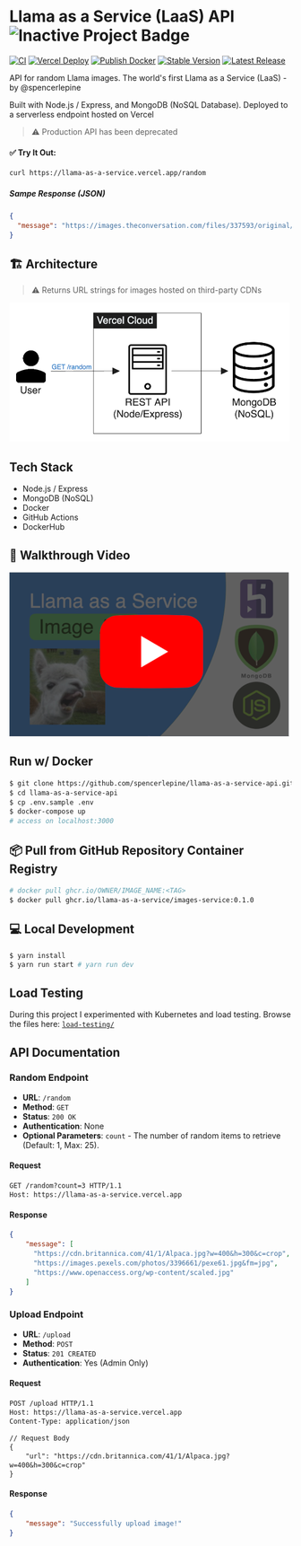 # Llama as a Service (LaaS) API ![Inactive Project Badge](https://www.repostatus.org/badges/latest/inactive.svg)

[![CI](https://github.com/llama-as-a-service/images-service/actions/workflows/ci.yml/badge.svg?branch=main)](https://github.com/llama-as-a-service/images-service/actions/workflows/ci.yml) [![Vercel Deploy](https://github.com/llama-as-a-service/images-service/actions/workflows/vercel-deploy.yml/badge.svg?branch=main)](https://github.com/llama-as-a-service/images-service/actions/workflows/vercel-deploy.yml) [![Publish Docker](https://github.com/llama-as-a-service/images-service/actions/workflows/publish-to-ghcr.yml/badge.svg?branch=main)](https://github.com/llama-as-a-service/images-service/actions/workflows/publish-to-ghcr.yml) [![Stable Version](https://img.shields.io/github/v/tag/llama-as-a-service/images-service)](https://img.shields.io/github/v/tag/llama-as-a-service/images-service) [![Latest Release](https://img.shields.io/github/v/release/llama-as-a-service/images-service?color=%233D9970)](https://img.shields.io/github/v/tag/llama-as-a-service/images-service?color=%233D9970)

API for random Llama images. The world's first Llama as a Service (LaaS) - by @spencerlepine

Built with Node.js / Express, and MongoDB (NoSQL Database). Deployed to a serverless endpoint hosted on Vercel

> ⚠️ Production API has been deprecated

#### ✅ Try It Out:

```sh
curl https://llama-as-a-service.vercel.app/random
```

##### Sampe Response (JSON)

```json
{
  "message": "https://images.theconversation.com/files/337593/original/file-20200526-106811-ql6d51.jpg?ixlib=rb-1.1.0&q=45&auto=format&w=1200&h=900.0&fit=crop"
}
```

## 🏗️ Architecture

> ⚠️ Returns URL strings for images hosted on third-party CDNs

![Architecture Diagram](./.github/architecture-diagram.png)

## Tech Stack

- Node.js / Express
- MongoDB (NoSQL)
- Docker
- GitHub Actions
- DockerHub

## 🎥 Walkthrough Video

[![YouTube Video](./.github/youtube-thumbnail.png)](https://www.youtube.com/watch?v=uDQUA_JTMJk)

## Run w/ Docker

```sh
$ git clone https://github.com/spencerlepine/llama-as-a-service-api.git
$ cd llama-as-a-service-api
$ cp .env.sample .env
$ docker-compose up
# access on localhost:3000
```

## 📦 Pull from GitHub Repository Container Registry

```sh
# docker pull ghcr.io/OWNER/IMAGE_NAME:<TAG>
$ docker pull ghcr.io/llama-as-a-service/images-service:0.1.0
```

## 💻 Local Development

```sh
$ yarn install
$ yarn run start # yarn run dev
```

## Load Testing

During this project I experimented with Kubernetes and load testing. Browse the files here: [`load-testing/`](./load-testing/)

## API Documentation

### Random Endpoint

- **URL**: `/random`
- **Method**: `GET`
- **Status**: `200 OK`
- **Authentication**: None
- **Optional Parameters**: `count` - The number of random items to retrieve (Default: 1, Max: 25).

#### Request

```http
GET /random?count=3 HTTP/1.1
Host: https://llama-as-a-service.vercel.app
```

#### Response

```json
{
    "message": [
      "https://cdn.britannica.com/41/1/Alpaca.jpg?w=400&h=300&c=crop",
      "https://images.pexels.com/photos/3396661/pexe61.jpg&fm=jpg",
      "https://www.openaccess.org/wp-content/scaled.jpg"
    ]
}
```

### Upload Endpoint

- **URL**: `/upload`
- **Method**: `POST`
- **Status**: `201 CREATED`
- **Authentication**: Yes (Admin Only)

#### Request

```http
POST /upload HTTP/1.1
Host: https://llama-as-a-service.vercel.app
Content-Type: application/json
```

```
// Request Body
{
    "url": "https://cdn.britannica.com/41/1/Alpaca.jpg?w=400&h=300&c=crop"
}
```

#### Response

```json
{
    "message": "Successfully upload image!"
}
```

